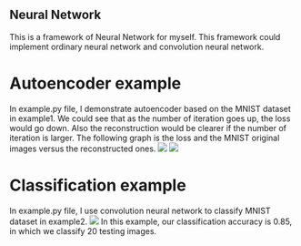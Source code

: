 ## Neural Network
This is a framework of Neural Network for myself. This framework could implement ordinary neural network and convolution neural network.
# Autoencoder example
In example.py file, I demonstrate autoencoder based on the MNIST dataset in example1. We could
see that as the number of iteration goes up, the loss would go down. Also the reconstruction
would be clearer if the number of iteration is larger. The following graph is the loss and the
MNIST original images versus the reconstructed ones.
![](https://github.com/randysuen1991/Neural-Network/blob/master/figures/autoencoder_mnist_loss.png)
![](https://github.com/randysuen1991/Neural-Network/blob/master/figures/autoencoder_mnist.png) 

# Classification example
In example.py file, I use convolution neural network to classify MNIST dataset in example2.
![](https://github.com/randysuen1991/Neural-Network/blob/master/figures/convolution_mnist_loss.png)
In this example, our classification accuracy is 0.85, in which we classify 20 testing images.